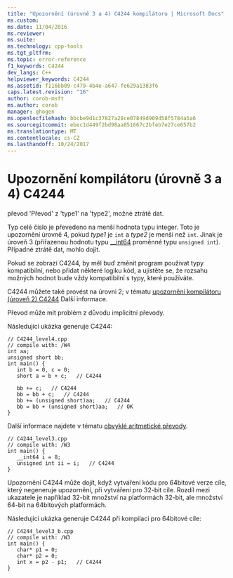 ```yaml
---
title: "Upozornění (úrovně 3 a 4) C4244 kompilátoru | Microsoft Docs"
ms.custom: 
ms.date: 11/04/2016
ms.reviewer: 
ms.suite: 
ms.technology: cpp-tools
ms.tgt_pltfrm: 
ms.topic: error-reference
f1_keywords: C4244
dev_langs: C++
helpviewer_keywords: C4244
ms.assetid: f116bb09-c479-4b4e-a647-fe629a1383f6
caps.latest.revision: "16"
author: corob-msft
ms.author: corob
manager: ghogen
ms.openlocfilehash: bbcbe9d1c37827a28ce07849d909d58f5784a5a6
ms.sourcegitcommit: ebec1d449f2bd98aa851667c2bfeb7e27ce657b2
ms.translationtype: MT
ms.contentlocale: cs-CZ
ms.lasthandoff: 10/24/2017
---
```

# <a name="compiler-warning-levels-3-and-4-c4244"></a>Upozornění kompilátoru (úrovně 3 a 4) C4244
převod 'Převod' z 'type1' na 'type2', možné ztrátě dat.  
  
 Typ celé číslo je převedeno na menší hodnota typu integer. Toto je upozornění úrovně 4, pokud *type1* je `int` a *type2* je menší než `int`. Jinak je úroveň 3 (přiřazenou hodnotu typu [__int64](../../cpp/int8-int16-int32-int64.md) proměnné typu `unsigned int`). Případné ztrátě dat, mohlo dojít.  
  
 Pokud se zobrazí C4244, by měl buď změnit program používat typy kompatibilní, nebo přidat některé logiku kód, a ujistěte se, že rozsahu možných hodnot bude vždy kompatibilní s typy, které používáte.  
  
 C4244 můžete také provést na úrovni 2; v tématu [upozornění kompilátoru (úroveň 2) C4244](../../error-messages/compiler-warnings/compiler-warning-level-2-c4244.md) Další informace.  
  
 Převod může mít problém z důvodu implicitní převody.  
  
 Následující ukázka generuje C4244:  
  
```  
// C4244_level4.cpp  
// compile with: /W4  
int aa;  
unsigned short bb;  
int main() {  
   int b = 0, c = 0;  
   short a = b + c;   // C4244  
  
   bb += c;   // C4244  
   bb = bb + c;   // C4244  
   bb += (unsigned short)aa;   // C4244  
   bb = bb + (unsigned short)aa;   // OK  
}  
```  
  
 Další informace najdete v tématu [obvyklé aritmetické převody](../../c-language/usual-arithmetic-conversions.md).  
  
```  
// C4244_level3.cpp  
// compile with: /W3  
int main() {  
   __int64 i = 8;  
   unsigned int ii = i;   // C4244  
}  
```  
  
 Upozornění C4244 může dojít, když vytváření kódu pro 64bitové verze cíle, který negeneruje upozornění, při vytváření pro 32-bit cíle. Rozdíl mezi ukazatele je například 32-bit množství na platformách 32-bit, ale množství 64-bit na 64bitových platformách.  
  
 Následující ukázka generuje C4244 při kompilaci pro 64bitové cíle:  
  
```  
// C4244_level3_b.cpp  
// compile with: /W3   
int main() {  
   char* p1 = 0;  
   char* p2 = 0;  
   int x = p2 - p1;   // C4244  
}  
```